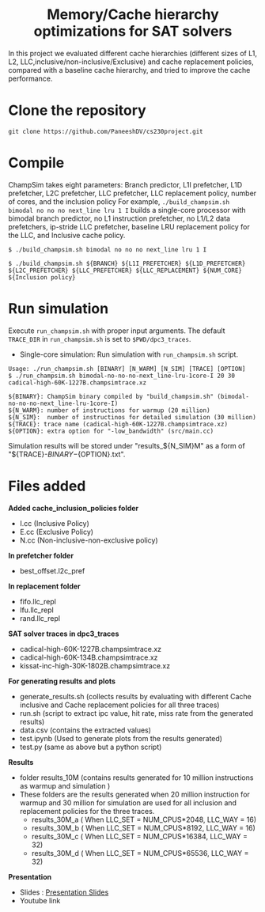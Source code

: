 <p align="center">
  <h1 align="center"> Memory/Cache hierarchy optimizations for SAT solvers </h1>
  
  <p> In this project we evaluated different cache hierarchies (different sizes of L1, L2, LLC,inclusive/non-inclusive/Exclusive) and cache replacement policies, compared with a baseline cache hierarchy, and tried to improve the cache performance. 
 </p>
</p>

# Clone the repository
```
git clone https://github.com/PaneeshDV/cs230project.git
```


# Compile

ChampSim takes eight parameters: Branch predictor, L1I prefetcher, L1D prefetcher, L2C prefetcher, LLC prefetcher, LLC replacement policy, number of cores, and the inclusion policy
For example, `./build_champsim.sh bimodal no no no next_line lru 1 I` builds a single-core processor with bimodal branch predictor, no L1 instruction prefetcher, no L1/L2 data prefetchers, ip-stride LLC prefetcher, baseline LRU replacement policy for the LLC, and Inclusive cache policy.
```
$ ./build_champsim.sh bimodal no no no next_line lru 1 I

$ ./build_champsim.sh ${BRANCH} ${L1I_PREFETCHER} ${L1D_PREFETCHER} ${L2C_PREFETCHER} ${LLC_PREFETCHER} ${LLC_REPLACEMENT} ${NUM_CORE} ${Inclusion policy}
```

# Run simulation

Execute `run_champsim.sh` with proper input arguments. The default `TRACE_DIR` in `run_champsim.sh` is set to `$PWD/dpc3_traces`. <br>

* Single-core simulation: Run simulation with `run_champsim.sh` script.

```
Usage: ./run_champsim.sh [BINARY] [N_WARM] [N_SIM] [TRACE] [OPTION]
$ ./run_champsim.sh bimodal-no-no-no-next_line-lru-1core-I 20 30 cadical-high-60K-1227B.champsimtrace.xz

${BINARY}: ChampSim binary compiled by "build_champsim.sh" (bimodal-no-no-no-next_line-lru-1core-I)
${N_WARM}: number of instructions for warmup (20 million)
${N_SIM}:  number of instructinos for detailed simulation (30 million)
${TRACE}: trace name (cadical-high-60K-1227B.champsimtrace.xz)
${OPTION}: extra option for "-low_bandwidth" (src/main.cc)
```
Simulation results will be stored under "results_${N_SIM}M" as a form of "${TRACE}-${BINARY}-${OPTION}.txt".<br> 


# Files added
**Added cache_inclusion_policies folder**
* I.cc (Inclusive Policy)
* E.cc (Exclusive Policy)
* N.cc (Non-inclusive-non-exclusive policy)

**In prefetcher folder**
* best_offset.l2c_pref

**In replacement folder**
* fifo.llc_repl
* lfu.llc_repl
* rand.llc_repl

**SAT solver traces in dpc3_traces**
* cadical-high-60K-1227B.champsimtrace.xz
* cadical-high-60K-134B.champsimtrace.xz
* kissat-inc-high-30K-1802B.champsimtrace.xz

**For generating results and plots**
* generate_results.sh (collects results by evaluating with different Cache inclusive and Cache replacement policies for all three traces)
* run.sh (script to extract ipc value, hit rate, miss rate from the generated results)
* data.csv (contains the extracted values)
* test.ipynb (Used to generate plots from the results generated)
* test.py (same as above but a python script)

**Results**
* folder results_10M (contains results generated for 10 million instructions as warmup and simulation )
* These folders are the results generated when 20 million instruction for warmup and 30 million for simulation are used for all inclusion and replacement policies for the three traces.
  * results_30M_a ( When LLC_SET = NUM_CPUS*2048, LLC_WAY = 16)
  * results_30M_b ( When LLC_SET = NUM_CPUS*8192, LLC_WAY = 16)
  * results_30M_c ( When LLC_SET = NUM_CPUS*16384, LLC_WAY = 32)
  * results_30M_d ( When LLC_SET = NUM_CPUS*65536, LLC_WAY = 32)
  
**Presentation**
* Slides : [Presentation Slides](https://iitbacin-my.sharepoint.com/:p:/g/personal/210050096_iitb_ac_in/Edq1l_KecGZMszam3BCRpScBD9BzUPDo4o7Jg7Dbh_DzNA?e=wAheVV)
* Youtube link
